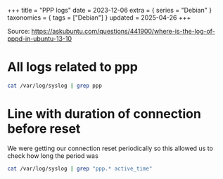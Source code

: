 +++
title = "PPP logs"
date = 2023-12-06
extra = { series = "Debian" }
taxonomies = { tags = ["Debian"] }
updated = 2025-04-26
+++

Source: <https://askubuntu.com/questions/441900/where-is-the-log-of-pppd-in-ubuntu-13-10>

# All logs related to ppp

```sh
cat /var/log/syslog | grep ppp
```

# Line with duration of connection before reset

We were getting our connection reset periodically so this allowed us to check how long the period was

```sh
cat /var/log/syslog | grep "ppp.* active_time"
```
